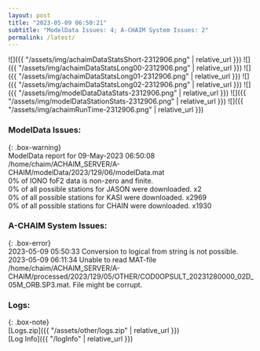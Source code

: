 ```yaml
---
layout: post
title: "2023-05-09 06:50:21"
subtitle: "ModelData Issues: 4; A-CHAIM System Issues: 2"
permalink: /latest/
---
```


![]({{ "/assets/img/achaimDataStatsShort-2312906.png" | relative_url }})
![]({{ "/assets/img/achaimDataStatsLong00-2312906.png" | relative_url }})
![]({{ "/assets/img/achaimDataStatsLong01-2312906.png" | relative_url }})
![]({{ "/assets/img/achaimDataStatsLong02-2312906.png" | relative_url }})
![]({{ "/assets/img/modelDataDataStats-2312906.png" | relative_url }})
![]({{ "/assets/img/modelDataStationStats-2312906.png" | relative_url }})
![]({{ "/assets/img/achaimRunTime-2312906.png" | relative_url }})


### ModelData Issues:  
  
{: .box-warning}  
 ModelData report for 09-May-2023 06:50:08   
 /home/chaim/ACHAIM_SERVER/A-CHAIM/modelData/2023/129/06/modelData.mat   
 0% of IONO foF2 data is non-zero and finite.   
 0% of all possible stations for JASON were downloaded. x2   
 0% of all possible stations for KASI were downloaded. x2969   
 0% of all possible stations for CHAIN were downloaded. x1930   
  
### A-CHAIM System Issues:  
  
{: .box-error}  
2023-05-09 05:50:33 Conversion to logical from string is not possible.  
2023-05-09 06:11:34 Unable to read MAT-file /home/chaim/ACHAIM_SERVER/A-CHAIM/processed/2023/129/05/OTHER/COD0OPSULT_20231280000_02D_05M_ORB.SP3.mat. File might be corrupt.  

### Logs:  
  
{: .box-note}  
[Logs.zip]({{ "/assets/other/logs.zip" | relative_url }})  
[Log Info]({{ "/logInfo" | relative_url }})  
